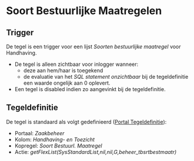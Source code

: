 # Soort Bestuurlijke Maatregelen

## Trigger

De tegel is een trigger voor een lijst _Soorten bestuurlijke maatregel_ voor Handhaving.

- De tegel is alleen zichtbaar voor inlogger wanneer:
  - deze aan hem/haar is toegekend
  - de evaluatie van het _SQL statement onzichtbaar_ bij de tegeldefinitie een waarde ongelijk aan 0 oplevert.
- Een tegel is disabled indien zo aangevinkt bij de tegeldefinitie.

## Tegeldefinitie

De tegel is standaard als volgt gedefinieerd ([Portal Tegeldefinitie](/docs/instellen_inrichten/portaldefinitie/portal_tegel.md)):

- Portaal: _Zaakbeheer_
- Kolom: _Handhaving- en Toezicht_
- Kopregel: _Soort Bestuurl. Maatregel_
- Actie: _getFlexList(SysStandardList,nil,nil,G,beheer_tbsrtbestmaatr)_
